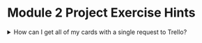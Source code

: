 # Module 2 Project Exercise Hints

<details><summary>How can I get all of my cards with a single request to Trello?</summary>

Take a look at the docs for the [Get Lists on Board endpoint in Trello. ](https://developer.atlassian.com/cloud/trello/rest/api-group-boards/#api-boards-id-lists-get) - are there any helpful looking query parameters?

In particular, notice the `cards` parameter - if we supply that with the value "all" then we should get back a list of the lists on our board, with all of their cards also included!

We could then process those with something like:
```python
result = requests.get("<trello_endpoint>", params = params).json()
for list in lists:
    for card in list['cards']:
        # process that particular card
```
</details>